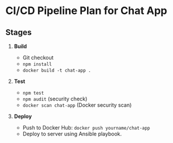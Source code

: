 # CI/CD Pipeline Plan for Chat App

## Stages
1. **Build**
   - Git checkout
   - `npm install`
   - `docker build -t chat-app .`

2. **Test**
   - `npm test`
   - `npm audit` (security check)
   - `docker scan chat-app` (Docker security scan)

3. **Deploy**
   - Push to Docker Hub: `docker push yourname/chat-app`
   - Deploy to server using Ansible playbook.